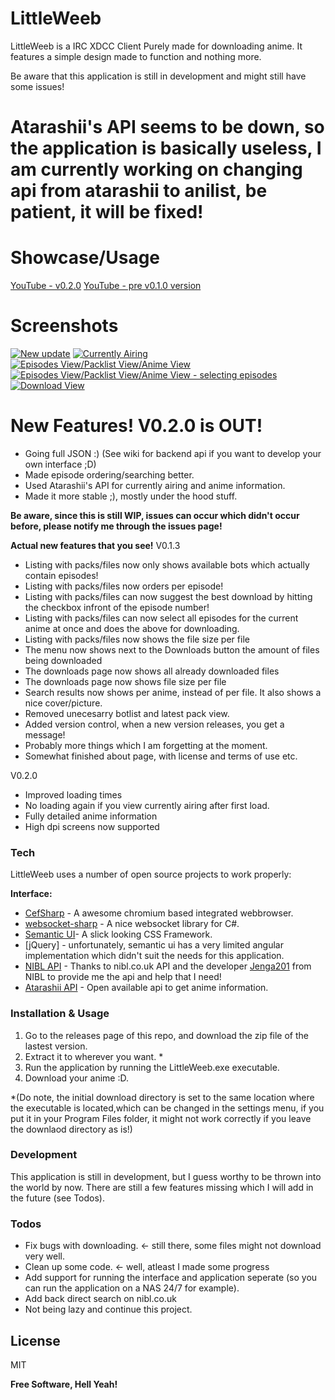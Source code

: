 # LittleWeeb

LittleWeeb is a IRC XDCC Client Purely made for downloading anime. It features a simple design made to function and nothing more.

Be aware that this application is still in development and might still have some issues!

# Atarashii's API seems to be down, so the application is basically useless, I am currently working on changing api from atarashii to anilist, be patient, it will be fixed!

# Showcase/Usage
[YouTube - v0.2.0](https://youtu.be/GbBz1ReDahU)
[YouTube - pre v0.1.0 version](https://www.youtube.com/watch?v=yJjL9wQEEEQ)

# Screenshots
[![New update](https://i.imgur.com/2fAyiopl.png)](https://i.imgur.com/2fAyiop.png)
[![Currently Airing](https://i.imgur.com/H6dzjgll.png)](https://i.imgur.com/H6dzjgl.png)
[![Episodes View/Packlist View/Anime View](https://i.imgur.com/WpJcwvXl.png)](https://i.imgur.com/WpJcwvX.png)
[![Episodes View/Packlist View/Anime View - selecting episodes](https://i.imgur.com/eARK88Rl.png)](https://i.imgur.com/eARK88R.png)
[![Download View](https://i.imgur.com/x7afYadl.png)](https://i.imgur.com/x7afYad.png)

# New Features! V0.2.0 is OUT!
- Going full JSON :)  (See wiki for backend api if you want to develop your own interface ;D)
- Made episode ordering/searching better.
- Used Atarashii's API for currently airing and anime information.
- Made it more stable ;), mostly under the hood stuff. 
 
**Be aware, since this is still WIP, issues can occur which didn't occur before, please notify me through the issues page!**

**Actual new features that you see!**
V0.1.3
- Listing with packs/files now only shows available bots which actually contain episodes!
- Listing with packs/files now orders per episode!
- Listing with packs/files can now suggest the best download by hitting the checkbox infront of the episode number!
- Listing with packs/files can now select all episodes for the current anime at once and does the above for downloading.
- Listing with packs/files now shows the file size per file
- The menu now shows next to the Downloads button the amount of files being downloaded
- The downloads page now shows all already downloaded files
- The downloads page now shows file size per file
- Search results now shows per anime, instead of per file. It also shows a nice cover/picture.
- Removed unecesarry botlist and latest pack view.
- Added version control, when a new version releases, you get a message!
- Probably more things which I am forgetting at the moment.
- Somewhat finished about page, with license and terms of use etc.

V0.2.0
- Improved loading times
- No loading again if you view currently airing after first load.
- Fully detailed anime information
- High dpi screens now supported



### Tech

LittleWeeb uses a number of open source projects to work properly:

**Interface:**
* [CefSharp](https://cefsharp.github.io/) - A awesome chromium based integrated webbrowser.
* [websocket-sharp](http://sta.github.io/websocket-sharp/) - A nice websocket library for C#.
* [Semantic UI](https://semantic-ui.com/)- A slick looking CSS Framework.
* [jQuery] - unfortunately, semantic ui has a very limited angular implementation which didn't suit the needs for this application.
* [NIBL API](https://api.nibl.co.uk:8080/swagger-ui.html) - Thanks to nibl.co.uk API and the developer [Jenga201](https://github.com/jenga201) from NIBL to provide me the api and help that I need!
* [Atarashii API](https://atarashii.toshocat.com/docs/) - Open available api to get anime information.


### Installation & Usage

1. Go to the releases page of this repo, and download the zip file of the lastest version.
2. Extract it to wherever you want. * 
3. Run the application by running the LittleWeeb.exe executable.
4. Download your anime :D.

*(Do note, the initial download directory is set to the same location where the executable is located,which can be changed in the settings menu, if you put it in your Program Files folder, it might not work correctly if you leave the downlaod directory as is!)

### Development

This application is still in development, but I guess worthy to be thrown into the world by now. There are still a few features missing which I will add in the future (see Todos). 


### Todos

 - Fix bugs with downloading. <- still there, some files might not download very well.
 - Clean up some code. <- well, atleast I made some progress
 - Add support for running the interface and application seperate (so you can run the application on a NAS 24/7 for example).
 - Add back direct search on nibl.co.uk
 - Not being lazy and continue this project.

License
----

MIT

**Free Software, Hell Yeah!**
